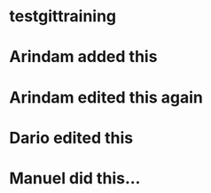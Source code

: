 # testgittraining
# Arindam added this
# Arindam edited this again
# Dario edited this
# Manuel did this...